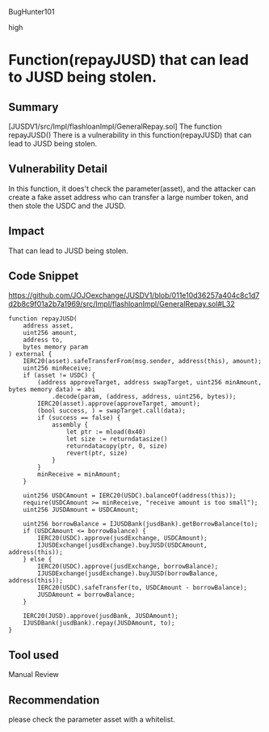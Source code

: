 BugHunter101

high

# Function(repayJUSD) that can lead to JUSD being stolen.

## Summary

[JUSDV1/src/Impl/flashloanImpl/GeneralRepay.sol]
The function repayJUSD() There is a vulnerability in this function(repayJUSD) that can lead to JUSD being stolen.

## Vulnerability Detail
In this function, it does't check the parameter(asset), and the attacker can create a fake asset address who can transfer a large number
token, and then stole the USDC and the JUSD.
## Impact

That can lead to JUSD being stolen.

## Code Snippet

https://github.com/JOJOexchange/JUSDV1/blob/011e10d36257a404c8c1d7d2b8c9f01a2b7a1969/src/Impl/flashloanImpl/GeneralRepay.sol#L32

    function repayJUSD(
        address asset,
        uint256 amount,
        address to,
        bytes memory param
    ) external {
        IERC20(asset).safeTransferFrom(msg.sender, address(this), amount);
        uint256 minReceive;
        if (asset != USDC) {
            (address approveTarget, address swapTarget, uint256 minAmount, bytes memory data) = abi
                .decode(param, (address, address, uint256, bytes));
            IERC20(asset).approve(approveTarget, amount);
            (bool success, ) = swapTarget.call(data);
            if (success == false) {
                assembly {
                    let ptr := mload(0x40)
                    let size := returndatasize()
                    returndatacopy(ptr, 0, size)
                    revert(ptr, size)
                }
            }
            minReceive = minAmount;
        }

        uint256 USDCAmount = IERC20(USDC).balanceOf(address(this));
        require(USDCAmount >= minReceive, "receive amount is too small");
        uint256 JUSDAmount = USDCAmount;

        uint256 borrowBalance = IJUSDBank(jusdBank).getBorrowBalance(to);
        if (USDCAmount <= borrowBalance) {
            IERC20(USDC).approve(jusdExchange, USDCAmount);
            IJUSDExchange(jusdExchange).buyJUSD(USDCAmount, address(this));
        } else {
            IERC20(USDC).approve(jusdExchange, borrowBalance);
            IJUSDExchange(jusdExchange).buyJUSD(borrowBalance, address(this));
            IERC20(USDC).safeTransfer(to, USDCAmount - borrowBalance);
            JUSDAmount = borrowBalance;
        }

        IERC20(JUSD).approve(jusdBank, JUSDAmount);
        IJUSDBank(jusdBank).repay(JUSDAmount, to);
    }

## Tool used

Manual Review

## Recommendation

please check the parameter asset with a whitelist.